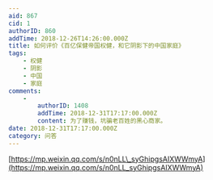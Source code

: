 ```yaml
---
aid: 867
cid: 1
authorID: 860
addTime: 2018-12-26T14:26:00.000Z
title: 如何评价《百亿保健帝国权健，和它阴影下的中国家庭》
tags:
    - 权健
    - 阴影
    - 中国
    - 家庭
comments:
    -
        authorID: 1408
        addTime: 2018-12-31T17:17:00.000Z
        content: 为了赚钱，坑骗老百姓的黑心商家。
date: 2018-12-31T17:17:00.000Z
category: 问答
---
```


[https://mp.weixin.qq.com/s/n0nLL\_syGhipgsAIXWWmyA](https://mp.weixin.qq.com/s/n0nLL_syGhipgsAIXWWmyA)
